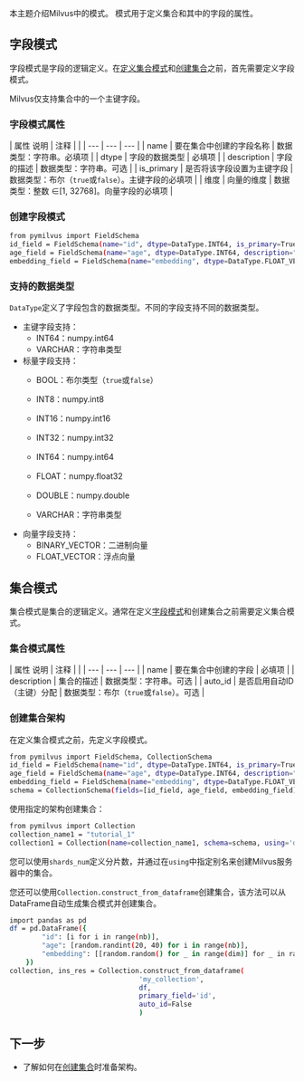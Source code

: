 
本主题介绍Milvus中的模式。 模式用于定义集合和其中的字段的属性。

字段模式
------------

字段模式是字段的逻辑定义。在[定义集合模式](#集合模式)和[创建集合](create_collection.md)之前，首先需要定义字段模式。

Milvus仅支持集合中的一个主键字段。

### 字段模式属性

| 属性
说明 | 注释 | |
| --- | --- | --- |
| name | 要在集合中创建的字段名称 | 数据类型：字符串。必填项 |
| dtype | 字段的数据类型 | 必填项 |
| description | 字段的描述 | 数据类型：字符串。可选 |
| is_primary | 是否将该字段设置为主键字段 | 数据类型：布尔（`true`或`false`）。主键字段的必填项 |
| 维度 | 向量的维度 | 数据类型：整数 ∈[1, 32768]。向量字段的必填项 |

### 创建字段模式

```bash
from pymilvus import FieldSchema
id_field = FieldSchema(name="id", dtype=DataType.INT64, is_primary=True, description="主键ID")
age_field = FieldSchema(name="age", dtype=DataType.INT64, description="年龄")
embedding_field = FieldSchema(name="embedding", dtype=DataType.FLOAT_VECTOR, dim=128, description="向量")

```

### 支持的数据类型

`DataType`定义了字段包含的数据类型。不同的字段支持不同的数据类型。

* 主键字段支持：
	+ INT64：numpy.int64
	+ VARCHAR：字符串类型
* 标量字段支持：
	+ BOOL：布尔类型（`true`或`false`）

	+ INT8：numpy.int8

	+ INT16：numpy.int16

	+ INT32：numpy.int32

	+ INT64：numpy.int64

	+ FLOAT：numpy.float32

	+ DOUBLE：numpy.double

	+ VARCHAR：字符串类型
* 向量字段支持：
	+ BINARY_VECTOR：二进制向量
	+ FLOAT_VECTOR：浮点向量

集合模式
----

集合模式是集合的逻辑定义。通常在定义[字段模式](#Field-schema)和创建集合之前需要定义集合模式。

### 集合模式属性

| 属性
说明 | 注释 | |
| --- | --- | --- |
| name | 要在集合中创建的字段 | 必填项 |
| description | 集合的描述 | 数据类型：字符串。可选 |
| auto_id | 是否启用自动ID（主键）分配 | 数据类型：布尔（`true`或`false`）。可选 |

### 创建集合架构

在定义集合模式之前，先定义字段模式。

```bash
from pymilvus import FieldSchema, CollectionSchema
id_field = FieldSchema(name="id", dtype=DataType.INT64, is_primary=True, description="主键ID")
age_field = FieldSchema(name="age", dtype=DataType.INT64, description="年龄")
embedding_field = FieldSchema(name="embedding", dtype=DataType.FLOAT_VECTOR, dim=128, description="向量")
schema = CollectionSchema(fields=[id_field, age_field, embedding_field], auto_id=False, description="集合描述")

```

使用指定的架构创建集合：

```bash
from pymilvus import Collection
collection_name1 = "tutorial_1"
collection1 = Collection(name=collection_name1, schema=schema, using='default', shards_num=2)

```

您可以使用`shards_num`定义分片数，并通过在`using`中指定别名来创建Milvus服务器中的集合。

您还可以使用`Collection.construct_from_dataframe`创建集合，该方法可以从DataFrame自动生成集合模式并创建集合。

```bash
import pandas as pd
df = pd.DataFrame({
        "id": [i for i in range(nb)],
        "age": [random.randint(20, 40) for i in range(nb)],
        "embedding": [[random.random() for _ in range(dim)] for _ in range(nb)]
    })
collection, ins_res = Collection.construct_from_dataframe(
                                'my_collection',
                                df,
                                primary_field='id',
                                auto_id=False
                                )

```

下一步
-----------

* 了解如何在[创建集合](create_collection.md)时准备架构。
